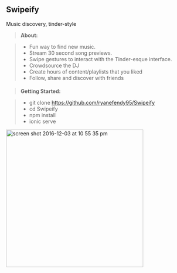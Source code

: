 **Swipeify**
-------------

Music discovery, tinder-style

> **About:**

> - Fun way to find new music.
> - Stream 30 second song previews.
> - Swipe gestures to interact with the Tinder-esque interface.
> - Crowdsource the DJ
> - Create hours of content/playlists that you liked
> - Follow, share and discover with friends

#### 

> **Getting Started:**

> - git clone https://github.com/ryanefendy95/Swipeify
> - cd Swipeify
> - npm install
> - ionic serve

<img width="374" alt="screen shot 2016-12-03 at 10 55 35 pm" src="https://cloud.githubusercontent.com/assets/12979345/20901042/b93b4f74-bafe-11e6-9b6a-9b88638d3d15.png">
